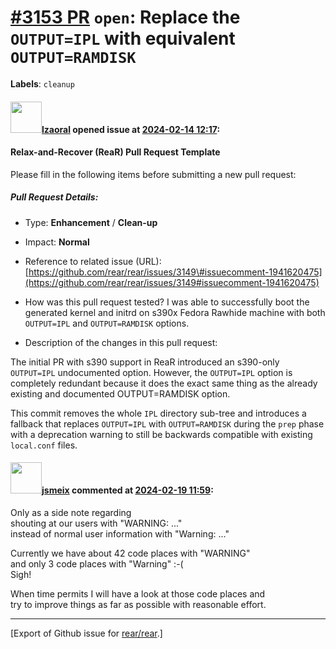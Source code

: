 [\#3153 PR](https://github.com/rear/rear/pull/3153) `open`: Replace the `OUTPUT=IPL` with equivalent `OUTPUT=RAMDISK`
=====================================================================================================================

**Labels**: `cleanup`

#### <img src="https://avatars.githubusercontent.com/u/48823770?v=4" width="50">[lzaoral](https://github.com/lzaoral) opened issue at [2024-02-14 12:17](https://github.com/rear/rear/pull/3153):

#### Relax-and-Recover (ReaR) Pull Request Template

Please fill in the following items before submitting a new pull request:

##### Pull Request Details:

-   Type: **Enhancement** / **Clean-up**

-   Impact: **Normal**

-   Reference to related issue (URL):
    [https://github.com/rear/rear/issues/3149\#issuecomment-1941620475](https://github.com/rear/rear/issues/3149#issuecomment-1941620475)

-   How was this pull request tested? I was able to successfully boot
    the generated kernel and initrd on s390x Fedora Rawhide machine with
    both `OUTPUT=IPL` and `OUTPUT=RAMDISK` options.

-   Description of the changes in this pull request:

The initial PR with s390 support in ReaR introduced an s390-only
`OUTPUT=IPL` undocumented option. However, the `OUTPUT=IPL` option is
completely redundant because it does the exact same thing as the already
existing and documented OUTPUT=RAMDISK option.

This commit removes the whole `IPL` directory sub-tree and introduces a
fallback that replaces `OUTPUT=IPL` with `OUTPUT=RAMDISK` during the
`prep` phase with a deprecation warning to still be backwards compatible
with existing `local.conf` files.

#### <img src="https://avatars.githubusercontent.com/u/1788608?u=925fc54e2ce01551392622446ece427f51e2f0ce&v=4" width="50">[jsmeix](https://github.com/jsmeix) commented at [2024-02-19 11:59](https://github.com/rear/rear/pull/3153#issuecomment-1952301713):

Only as a side note regarding  
shouting at our users with "WARNING: ..."  
instead of normal user information with "Warning: ..."

Currently we have about 42 code places with "WARNING"  
and only 3 code places with "Warning" :-(  
Sigh!

When time permits I will have a look at those code places and  
try to improve things as far as possible with reasonable effort.

------------------------------------------------------------------------

\[Export of Github issue for
[rear/rear](https://github.com/rear/rear).\]
